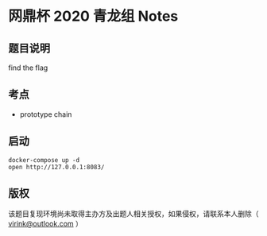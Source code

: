 # 网鼎杯 2020 青龙组 Notes

## 题目说明

find the flag

## 考点

- prototype chain

## 启动

    docker-compose up -d
    open http://127.0.0.1:8083/

## 版权

该题目复现环境尚未取得主办方及出题人相关授权，如果侵权，请联系本人删除（ virink@outlook.com ）
